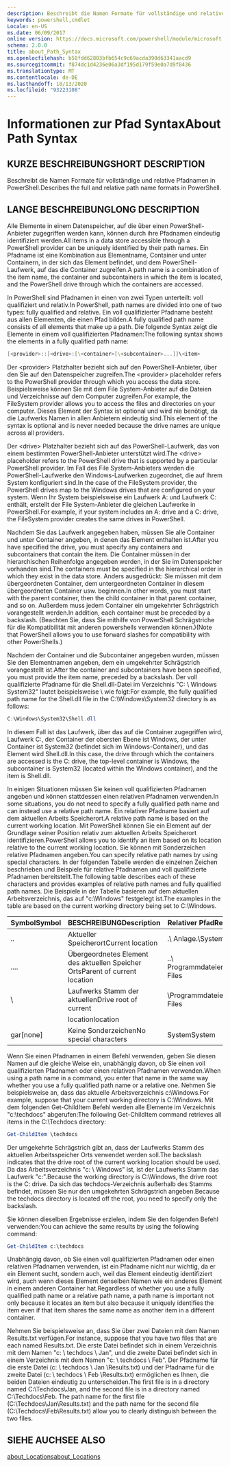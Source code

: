 ```yaml
---
description: Beschreibt die Namen Formate für vollständige und relative Pfadnamen in PowerShell.
keywords: powershell,cmdlet
Locale: en-US
ms.date: 06/09/2017
online version: https://docs.microsoft.com/powershell/module/microsoft.powershell.core/about/about_path_syntax?view=powershell-7&WT.mc_id=ps-gethelp
schema: 2.0.0
title: about_Path_Syntax
ms.openlocfilehash: b58fdd62803bfb654c9c69acda390d63341aacd9
ms.sourcegitcommit: f874dc1d4236e06a3df195d179f59e0a7d9f8436
ms.translationtype: MT
ms.contentlocale: de-DE
ms.lasthandoff: 10/13/2020
ms.locfileid: "93223108"
---
```

# <a name="about-path-syntax"></a><span data-ttu-id="ecde8-104">Informationen zur Pfad Syntax</span><span class="sxs-lookup"><span data-stu-id="ecde8-104">About Path Syntax</span></span>

## <a name="short-description"></a><span data-ttu-id="ecde8-105">KURZE BESCHREIBUNG</span><span class="sxs-lookup"><span data-stu-id="ecde8-105">SHORT DESCRIPTION</span></span>
<span data-ttu-id="ecde8-106">Beschreibt die Namen Formate für vollständige und relative Pfadnamen in PowerShell.</span><span class="sxs-lookup"><span data-stu-id="ecde8-106">Describes the full and relative path name formats in  PowerShell.</span></span>

## <a name="long-description"></a><span data-ttu-id="ecde8-107">LANGE BESCHREIBUNG</span><span class="sxs-lookup"><span data-stu-id="ecde8-107">LONG DESCRIPTION</span></span>

<span data-ttu-id="ecde8-108">Alle Elemente in einem Datenspeicher, auf die über einen PowerShell-Anbieter zugegriffen werden kann, können durch ihre Pfadnamen eindeutig identifiziert werden.</span><span class="sxs-lookup"><span data-stu-id="ecde8-108">All items in a data store accessible through a PowerShell provider can be uniquely identified by their path names.</span></span> <span data-ttu-id="ecde8-109">Ein Pfadname ist eine Kombination aus Elementname, Container und unter Containern, in der sich das Element befindet, und dem PowerShell-Laufwerk, auf das die Container zugreifen.</span><span class="sxs-lookup"><span data-stu-id="ecde8-109">A path name is a combination of the item name, the container and subcontainers in which the item is located, and the PowerShell drive through which the containers are accessed.</span></span>

<span data-ttu-id="ecde8-110">In PowerShell sind Pfadnamen in einen von zwei Typen unterteilt: voll qualifiziert und relativ.</span><span class="sxs-lookup"><span data-stu-id="ecde8-110">In PowerShell, path names are divided into one of two types: fully qualified and relative.</span></span> <span data-ttu-id="ecde8-111">Ein voll qualifizierter Pfadname besteht aus allen Elementen, die einen Pfad bilden.</span><span class="sxs-lookup"><span data-stu-id="ecde8-111">A fully qualified path name consists of all elements that make up a path.</span></span> <span data-ttu-id="ecde8-112">Die folgende Syntax zeigt die Elemente in einem voll qualifizierten Pfadnamen:</span><span class="sxs-lookup"><span data-stu-id="ecde8-112">The following syntax shows the elements in a fully qualified path name:</span></span>

```powershell
[<provider>::]<drive>:[\<container>[\<subcontainer>...]]\<item>
```

<span data-ttu-id="ecde8-113">Der \<provider\> Platzhalter bezieht sich auf den PowerShell-Anbieter, über den Sie auf den Datenspeicher zugreifen.</span><span class="sxs-lookup"><span data-stu-id="ecde8-113">The \<provider\> placeholder refers to the PowerShell provider through which you access the data store.</span></span> <span data-ttu-id="ecde8-114">Beispielsweise können Sie mit dem File System-Anbieter auf die Dateien und Verzeichnisse auf dem Computer zugreifen.</span><span class="sxs-lookup"><span data-stu-id="ecde8-114">For example, the FileSystem provider allows you to access the files and directories on your computer.</span></span> <span data-ttu-id="ecde8-115">Dieses Element der Syntax ist optional und wird nie benötigt, da die Laufwerks Namen in allen Anbietern eindeutig sind.</span><span class="sxs-lookup"><span data-stu-id="ecde8-115">This element of the syntax is optional and is never needed because the drive names are unique across all providers.</span></span>

<span data-ttu-id="ecde8-116">Der \<drive\> Platzhalter bezieht sich auf das PowerShell-Laufwerk, das von einem bestimmten PowerShell-Anbieter unterstützt wird.</span><span class="sxs-lookup"><span data-stu-id="ecde8-116">The \<drive\> placeholder refers to the PowerShell drive that is supported by a particular PowerShell provider.</span></span> <span data-ttu-id="ecde8-117">Im Fall des File System-Anbieters werden die PowerShell-Laufwerke den Windows-Laufwerken zugeordnet, die auf Ihrem System konfiguriert sind.</span><span class="sxs-lookup"><span data-stu-id="ecde8-117">In the case of the FileSystem provider, the PowerShell drives map to the Windows drives that are configured on your system.</span></span> <span data-ttu-id="ecde8-118">Wenn Ihr System beispielsweise ein Laufwerk A: und Laufwerk C: enthält, erstellt der File System-Anbieter die gleichen Laufwerke in PowerShell.</span><span class="sxs-lookup"><span data-stu-id="ecde8-118">For example, if your system includes an A: drive and a C: drive, the FileSystem provider creates the same drives in PowerShell.</span></span>

<span data-ttu-id="ecde8-119">Nachdem Sie das Laufwerk angegeben haben, müssen Sie alle Container und unter Container angeben, in denen das Element enthalten ist.</span><span class="sxs-lookup"><span data-stu-id="ecde8-119">After you have specified the drive, you must specify any containers and subcontainers that contain the item.</span></span> <span data-ttu-id="ecde8-120">Die Container müssen in der hierarchischen Reihenfolge angegeben werden, in der Sie im Datenspeicher vorhanden sind.</span><span class="sxs-lookup"><span data-stu-id="ecde8-120">The containers must be specified in the hierarchical order in which they exist in the data store.</span></span> <span data-ttu-id="ecde8-121">Anders ausgedrückt: Sie müssen mit dem übergeordneten Container, dem untergeordneten Container in diesem übergeordneten Container usw. beginnen.</span><span class="sxs-lookup"><span data-stu-id="ecde8-121">In other words, you must start with the parent container, then the child container in that parent container, and so on.</span></span> <span data-ttu-id="ecde8-122">Außerdem muss jedem Container ein umgekehrter Schrägstrich vorangestellt werden.</span><span class="sxs-lookup"><span data-stu-id="ecde8-122">In addition, each container must be preceded by a backslash.</span></span> <span data-ttu-id="ecde8-123">(Beachten Sie, dass Sie mithilfe von PowerShell Schrägstriche für die Kompatibilität mit anderen powershells verwenden können.)</span><span class="sxs-lookup"><span data-stu-id="ecde8-123">(Note that PowerShell allows you to use forward slashes for compatibility with other PowerShells.)</span></span>

<span data-ttu-id="ecde8-124">Nachdem der Container und die Subcontainer angegeben wurden, müssen Sie den Elementnamen angeben, dem ein umgekehrter Schrägstrich vorangestellt ist.</span><span class="sxs-lookup"><span data-stu-id="ecde8-124">After the container and subcontainers have been specified, you must provide the item name, preceded by a backslash.</span></span> <span data-ttu-id="ecde8-125">Der voll qualifizierte Pfadname für die Shell.dll-Datei im Verzeichnis "C: \\ Windows System32" lautet beispielsweise \\ wie folgt:</span><span class="sxs-lookup"><span data-stu-id="ecde8-125">For example, the fully qualified path name for the Shell.dll file in the C:\\Windows\\System32 directory is as follows:</span></span>

```powershell
C:\Windows\System32\Shell.dll
```

<span data-ttu-id="ecde8-126">In diesem Fall ist das Laufwerk, über das auf die Container zugegriffen wird, Laufwerk C:, der Container der obersten Ebene ist Windows, der unter Container ist System32 (befindet sich im Windows-Container), und das Element wird Shell.dll.</span><span class="sxs-lookup"><span data-stu-id="ecde8-126">In this case, the drive through which the containers are accessed is the C: drive, the top-level container is Windows, the subcontainer is System32 (located within the Windows container), and the item is Shell.dll.</span></span>

<span data-ttu-id="ecde8-127">In einigen Situationen müssen Sie keinen voll qualifizierten Pfadnamen angeben und können stattdessen einen relativen Pfadnamen verwenden.</span><span class="sxs-lookup"><span data-stu-id="ecde8-127">In some situations, you do not need to specify a fully qualified path name and can instead use a relative path name.</span></span> <span data-ttu-id="ecde8-128">Ein relativer Pfadname basiert auf dem aktuellen Arbeits Speicherort.</span><span class="sxs-lookup"><span data-stu-id="ecde8-128">A relative path name is based on the current working location.</span></span> <span data-ttu-id="ecde8-129">Mit PowerShell können Sie ein Element auf der Grundlage seiner Position relativ zum aktuellen Arbeits Speicherort identifizieren.</span><span class="sxs-lookup"><span data-stu-id="ecde8-129">PowerShell allows you to identify an item based on its location relative to the current working location.</span></span> <span data-ttu-id="ecde8-130">Sie können mit Sonderzeichen relative Pfadnamen angeben.</span><span class="sxs-lookup"><span data-stu-id="ecde8-130">You can specify relative path names by using special characters.</span></span> <span data-ttu-id="ecde8-131">In der folgenden Tabelle werden die einzelnen Zeichen beschrieben und Beispiele für relative Pfadnamen und voll qualifizierte Pfadnamen bereitstellt.</span><span class="sxs-lookup"><span data-stu-id="ecde8-131">The following table describes each of these characters and provides examples of relative path names and fully qualified path names.</span></span> <span data-ttu-id="ecde8-132">Die Beispiele in der Tabelle basieren auf dem aktuellen Arbeitsverzeichnis, das auf "c:\Windows" festgelegt ist.</span><span class="sxs-lookup"><span data-stu-id="ecde8-132">The examples in the table are based on the current working directory being set to C:\Windows.</span></span>

|<span data-ttu-id="ecde8-133">Symbol</span><span class="sxs-lookup"><span data-stu-id="ecde8-133">Symbol</span></span>|<span data-ttu-id="ecde8-134">BESCHREIBUNG</span><span class="sxs-lookup"><span data-stu-id="ecde8-134">Description</span></span>               |<span data-ttu-id="ecde8-135">Relativer Pfad</span><span class="sxs-lookup"><span data-stu-id="ecde8-135">Relative path</span></span>    |<span data-ttu-id="ecde8-136">Vollständiger Pfad</span><span class="sxs-lookup"><span data-stu-id="ecde8-136">Full path</span></span>          |
|------|--------------------------|-----------------|-------------------|
|<span data-ttu-id="ecde8-137">.</span><span class="sxs-lookup"><span data-stu-id="ecde8-137">.</span></span>     |<span data-ttu-id="ecde8-138">Aktueller Speicherort</span><span class="sxs-lookup"><span data-stu-id="ecde8-138">Current location</span></span>          |<span data-ttu-id="ecde8-139">.\\ Anlage</span><span class="sxs-lookup"><span data-stu-id="ecde8-139">.\\System</span></span>        |<span data-ttu-id="ecde8-140">c: \\ Windows- \\ System</span><span class="sxs-lookup"><span data-stu-id="ecde8-140">c:\\Windows\\System</span></span>|
|<span data-ttu-id="ecde8-141">..</span><span class="sxs-lookup"><span data-stu-id="ecde8-141">..</span></span>    |<span data-ttu-id="ecde8-142">Übergeordnetes Element des aktuellen Speicher Orts</span><span class="sxs-lookup"><span data-stu-id="ecde8-142">Parent of current location</span></span>|<span data-ttu-id="ecde8-143">..\\ Programmdateien</span><span class="sxs-lookup"><span data-stu-id="ecde8-143">..\\Program Files</span></span>|<span data-ttu-id="ecde8-144">c: \\ Programmdateien</span><span class="sxs-lookup"><span data-stu-id="ecde8-144">c:\\Program Files</span></span>  |
|\     |<span data-ttu-id="ecde8-145">Laufwerks Stamm der aktuellen</span><span class="sxs-lookup"><span data-stu-id="ecde8-145">Drive root of current</span></span>     |<span data-ttu-id="ecde8-146">\\Programmdateien</span><span class="sxs-lookup"><span data-stu-id="ecde8-146">\\Program Files</span></span>  |<span data-ttu-id="ecde8-147">c: \\ Programmdateien</span><span class="sxs-lookup"><span data-stu-id="ecde8-147">c:\\Program Files</span></span>  |
|      |<span data-ttu-id="ecde8-148">location</span><span class="sxs-lookup"><span data-stu-id="ecde8-148">location</span></span>                  |                 |                   |
|<span data-ttu-id="ecde8-149">gar</span><span class="sxs-lookup"><span data-stu-id="ecde8-149">[none]</span></span>|<span data-ttu-id="ecde8-150">Keine Sonderzeichen</span><span class="sxs-lookup"><span data-stu-id="ecde8-150">No special characters</span></span>     |<span data-ttu-id="ecde8-151">System</span><span class="sxs-lookup"><span data-stu-id="ecde8-151">System</span></span>           |<span data-ttu-id="ecde8-152">c: \\ Windows- \\ System</span><span class="sxs-lookup"><span data-stu-id="ecde8-152">c:\\Windows\\System</span></span>|

<span data-ttu-id="ecde8-153">Wenn Sie einen Pfadnamen in einem Befehl verwenden, geben Sie diesen Namen auf die gleiche Weise ein, unabhängig davon, ob Sie einen voll qualifizierten Pfadnamen oder einen relativen Pfadnamen verwenden.</span><span class="sxs-lookup"><span data-stu-id="ecde8-153">When using a path name in a command, you enter that name in the same way whether you use a fully qualified path name or a relative one.</span></span> <span data-ttu-id="ecde8-154">Nehmen Sie beispielsweise an, dass das aktuelle Arbeitsverzeichnis c:\Windows.</span><span class="sxs-lookup"><span data-stu-id="ecde8-154">For example, suppose that your current working directory is C:\Windows.</span></span> <span data-ttu-id="ecde8-155">Mit dem folgenden Get-ChildItem Befehl werden alle Elemente im Verzeichnis "c:\techdocs" abgerufen:</span><span class="sxs-lookup"><span data-stu-id="ecde8-155">The following Get-ChildItem command retrieves all items in the C:\Techdocs directory:</span></span>

```powershell
Get-ChildItem \techdocs
```

<span data-ttu-id="ecde8-156">Der umgekehrte Schrägstrich gibt an, dass der Laufwerks Stamm des aktuellen Arbeitsspeicher Orts verwendet werden soll.</span><span class="sxs-lookup"><span data-stu-id="ecde8-156">The backslash indicates that the drive root of the current working location should be used.</span></span> <span data-ttu-id="ecde8-157">Da das Arbeitsverzeichnis "c: \\ Windows" ist, ist der Laufwerks Stamm das Laufwerk "c:".</span><span class="sxs-lookup"><span data-stu-id="ecde8-157">Because the working directory is C:\\Windows, the drive root is the C: drive.</span></span> <span data-ttu-id="ecde8-158">Da sich das techdocs-Verzeichnis außerhalb des Stamms befindet, müssen Sie nur den umgekehrten Schrägstrich angeben.</span><span class="sxs-lookup"><span data-stu-id="ecde8-158">Because the techdocs directory is located off the root, you need to specify only the backslash.</span></span>

<span data-ttu-id="ecde8-159">Sie können dieselben Ergebnisse erzielen, indem Sie den folgenden Befehl verwenden:</span><span class="sxs-lookup"><span data-stu-id="ecde8-159">You can achieve the same results by using the following command:</span></span>

```powershell
Get-ChildItem c:\techdocs
```

<span data-ttu-id="ecde8-160">Unabhängig davon, ob Sie einen voll qualifizierten Pfadnamen oder einen relativen Pfadnamen verwenden, ist ein Pfadname nicht nur wichtig, da er ein Element sucht, sondern auch, weil das Element eindeutig identifiziert wird, auch wenn dieses Element denselben Namen wie ein anderes Element in einem anderen Container hat.</span><span class="sxs-lookup"><span data-stu-id="ecde8-160">Regardless of whether you use a fully qualified path name or a relative path name, a path name is important not only because it locates an item but also because it uniquely identifies the item even if that item shares the same name as another item in a different container.</span></span>

<span data-ttu-id="ecde8-161">Nehmen Sie beispielsweise an, dass Sie über zwei Dateien mit dem Namen Results.txt verfügen.</span><span class="sxs-lookup"><span data-stu-id="ecde8-161">For instance, suppose that you have two files that are each named Results.txt.</span></span>
<span data-ttu-id="ecde8-162">Die erste Datei befindet sich in einem Verzeichnis mit dem Namen "c: \\ techdocs \\ Jan", und die zweite Datei befindet sich in einem Verzeichnis mit dem Namen "c: \\ techdocs \\ Feb". Der Pfadname für die erste Datei (c: \\ techdocs \\ Jan \\Results.txt) und der Pfadname für die zweite Datei (c: \\ techdocs \\ Feb \\Results.txt) ermöglichen es Ihnen, die beiden Dateien eindeutig zu unterscheiden.</span><span class="sxs-lookup"><span data-stu-id="ecde8-162">The first file is in a directory named C:\\Techdocs\\Jan, and the second file is in a directory named C:\\Techdocs\\Feb. The path name for the first file (C:\\Techdocs\\Jan\\Results.txt) and the path name for the second file (C:\\Techdocs\\Feb\\Results.txt) allow you to clearly distinguish between the two files.</span></span>

## <a name="see-also"></a><span data-ttu-id="ecde8-163">SIEHE AUCH</span><span class="sxs-lookup"><span data-stu-id="ecde8-163">SEE ALSO</span></span>

[<span data-ttu-id="ecde8-164">about_Locations</span><span class="sxs-lookup"><span data-stu-id="ecde8-164">about_Locations</span></span>](about_Locations.md)
